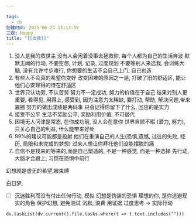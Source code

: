 ```yaml
---

tags:
  - cb
创建时间: 2025-06-23 13:17:35
三观: Happy
title: "[[自救]]"
---
```

1. 没人是我的救世主
没有人会闲着没事去拯救你, 每个人都为自己的生活奔波
默默无闻的行动, 不要空想, 计划, 记录, 过度规划
不要等别人来选我, 会训练大脑, 没有允许寸步难行, 你想要的生活不会自己上门, 自己创造
2. 有些人不会真的希望你变好
改变困难的原因之一是, 打破了旧的舒适区, 能让他们心安理得的待在舒适区 
3. 世界只认功劳, 不认苦劳
努力不一定成功, 努力的价值在于自己
结果对别人更重要, 看得见, 用得上, 感受到, 因为注意力太稀缺, 要打动, 帮助, 解决问题,带来震撼
努力的做出成绩是两码事
只会记得你留下了什么, 回应的是实力
4. 接受不公平 
生活不奖励公平, 奖励利用价值, 不可替代
5. 困境无人问津是常态, 在你成功前, 没人会在意你
世界自顾不暇 (潜力, 努力), 只关心自己的利益, 什么能带来好处
6. 99%的建议可能都是投射
他们在重演自己的人生(恐惧,遗憾, 过往的失败, 经历, 局限和未完成的梦想)
过来人想让你拜托他们没能摆脱的痛
7. 自信不是找来的等来的,而是自己塑造的, 不是一种感觉, 而是一种选择
先行动,大脑才会跟上, 习惯在恐惧中前行

幻想就是虚无的希望,被束缚



白日梦, 
- [ ] 沉迷胜利而没有付出任何行动, 模拟
幻想是伪装的恐惧
理想的你, 是你逃避现实的角色
保护幻想, 避免测试
沉默, 浪费
用证据
过度思考 -> 实际行动

```dataviewjs
dv.taskList(dv.current().file.tasks.where(t => t.text.includes("")))
```


